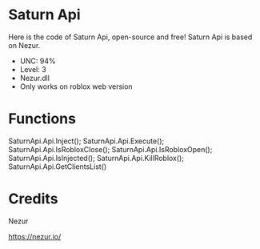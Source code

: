 # Saturn Api
 Here is the code of Saturn Api, open-source and free!
 Saturn Api is based on Nezur.

- UNC: 94%
- Level: 3
- Nezur.dll
- Only works on roblox web version

# Functions

SaturnApi.Api.Inject();
SaturnApi.Api.Execute();
SaturnApi.Api.IsRobloxClose();
SaturnApi.Api.IsRobloxOpen();
SaturnApi.Api.IsInjected();
SaturnApi.Api.KillRoblox();
SaturnApi.Api.GetClientsList()

# Credits

Nezur

https://nezur.io/
